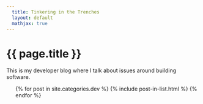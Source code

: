 ```yaml
---
  title: Tinkering in the Trenches
  layout: default
  mathjax: true
---
```


<h1 class="title">{{ page.title }}</h1>
This is my developer blog where I talk about issues around building software.

<ul class="content-listing">
  {% for post in site.categories.dev %}
    {% include post-in-list.html %}
  {% endfor %}
</ul>
